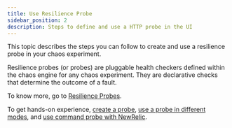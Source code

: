 ```yaml
---
title: Use Resilience Probe
sidebar_position: 2
description: Steps to define and use a HTTP probe in the UI
---
```


This topic describes the steps you can follow to create and use a resilience probe in your chaos experiment.

Resilience probes (or probes) are pluggable health checkers defined within the chaos engine for any chaos experiment. They are declarative checks that determine the outcome of a fault.

To know more, go to [Resilience Probes](/docs/chaos-engineering/concepts/explore-concepts/resilience-probes/).

To get hands-on experience, [create a probe](/docs/chaos-engineering/use-harness-ce/probes/use-probe), [use a probe in different modes](/docs/chaos-engineering/use-harness-ce/probes/cmd-probe-usage), and [use command probe with NewRelic](/docs/chaos-engineering/use-harness-ce/probes/cmd-probe-newrelic).